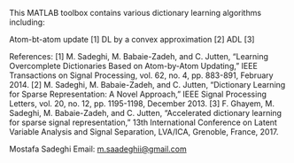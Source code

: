 This MATLAB toolbox contains various dictionary learning algorithms including:

Atom-bt-atom update [1]
DL by a convex approximation [2]
ADL [3]

References:
[1] M. Sadeghi, M. Babaie-Zadeh, and C. Jutten, “Learning Overcomplete Dictionaries Based on Atom-by-Atom Updating,” IEEE       Transactions on Signal Processing, vol. 62, no. 4, pp. 883-891, February 2014. 
[2] M. Sadeghi, M. Babaie-Zadeh, and C. Jutten, “Dictionary Learning for Sparse Representation: A Novel Approach,” IEEE Signal Processing Letters, vol. 20, no. 12, pp. 1195-1198, December 2013.
[3] F. Ghayem, M. Sadeghi, M. Babaie-Zadeh, and C. Jutten, “Accelerated dictionary learning for sparse signal representation,” 
13th International Conference on Latent Variable Analysis and Signal Separation, LVA/ICA, Grenoble, France, 2017.

Mostafa Sadeghi
Email: m.saadeghii@gmail.com
